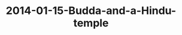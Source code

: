 ---
layout: blog
title: 2014-01-15-Budda-and-a-Hindu-temple
category: blog
lat: 13.4491
lng: 103.85575
image: https://s3-us-west-2.amazonaws.com/travels2013/2014-01-15 22:15:12 PST.jpg
observation: 20140115221512PST
---